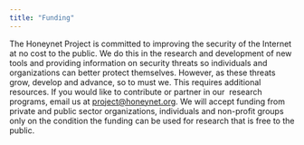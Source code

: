 ```yaml
---
title: "Funding"
---
```


The Honeynet Project is committed to improving the security of the Internet at no cost to the public. We do this in the research and development of new tools and providing information on security threats so individuals and organizations can better protect themselves. However, as these threats grow, develop and advance, so to must we. This requires additional resources. If you would like to contribute or partner in our  research programs, email us at project@honeynet.org. We will accept funding from private and public sector organizations, individuals and non-profit groups only on the condition the funding can be used for research that is free to the public.
